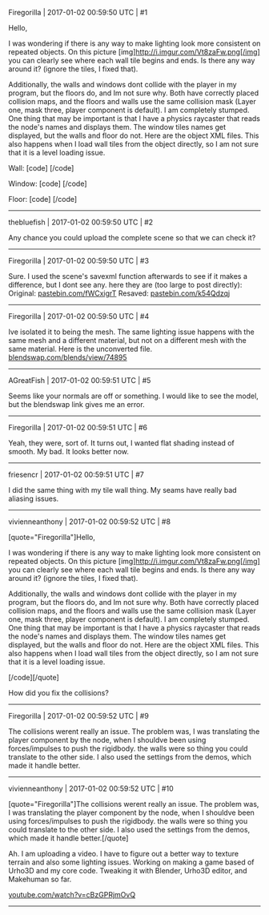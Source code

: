 Firegorilla | 2017-01-02 00:59:50 UTC | #1

Hello,

I was wondering if there is any way to make lighting look more consistent on repeated objects. On this picture [img]http://i.imgur.com/Vt8zaFw.png[/img] you can clearly see where each wall tile begins and ends. Is there any way around it? (ignore the tiles, I fixed that).

Additionally, the walls and windows dont collide with the player in my program, but the floors do, and Im not sure why. Both have correctly placed collision maps, and the floors and walls use the same collision mask (Layer one, mask three, player component is default). I am completely stumped. One thing that may be important is that I have a physics raycaster that reads the node's names and displays them. The window tiles names get displayed, but the walls and floor do not. Here are the object XML files. This also happens when I load wall tiles from the object directly, so I am not sure that it is a level loading issue.

Wall:
[code]<?xml version="1.0"?>
<node id="3">
	<attribute name="Name" value="Wall" />
	<attribute name="Position" value="0 0 0" />
	<attribute name="Rotation" value="1 0 0 0" />
	<attribute name="Scale" value="1 1 1" />
	<attribute name="Variables" />
	<component type="StaticModel" id="7">
		<attribute name="Model" value="Model;Models/Wall.mdl" />
		<attribute name="Material" value="Material;Materials/Wall.xml" />
		<attribute name="Is Occluder" value="true" />
		<attribute name="Can Be Occluded" value="true" />
		<attribute name="Cast Shadows" value="true" />
		<attribute name="Draw Distance" value="0" />
		<attribute name="Shadow Distance" value="0" />
		<attribute name="LOD Bias" value="1" />
		<attribute name="Max Lights" value="0" />
		<attribute name="View Mask" value="-1" />
		<attribute name="Light Mask" value="-1" />
		<attribute name="Shadow Mask" value="-1" />
		<attribute name="Zone Mask" value="-1" />
	</component>
	<component type="CollisionShape" id="8">
		<attribute name="Shape Type" value="Box" />
		<attribute name="Size" value="2 3 0.4" />
		<attribute name="Offset Position" value="0 1.5 0" />
		<attribute name="Offset Rotation" value="1 0 0 0" />
		<attribute name="Collision Margin" value="0.01" />
		<attribute name="Model" value="Model;" />
		<attribute name="LOD Level" value="0" />
	</component>
	<component type="RigidBody" id="9">
		<attribute name="Physics Position" value="0 0 0" />
		<attribute name="Physics Rotation" value="1 0 0 0" />
		<attribute name="Mass" value="0" />
		<attribute name="Friction" value="100" />
		<attribute name="Restitution" value="0" />
		<attribute name="Linear Velocity" value="0 0 0" />
		<attribute name="Angular Velocity" value="0 0 0" />
		<attribute name="Linear Factor" value="1 1 1" />
		<attribute name="Angular Factor" value="1 1 1" />
		<attribute name="Linear Damping" value="0" />
		<attribute name="Angular Damping" value="0" />
		<attribute name="Linear Rest Threshold" value="0.01" />
		<attribute name="Angular Rest Threshold" value="1" />
		<attribute name="Collision Layer" value="1" />
		<attribute name="Collision Mask" value="3" />
		<attribute name="Collision Event Mode" value="When Active" />
		<attribute name="Use Gravity" value="False" />
		<attribute name="Is Kinematic" value="false" />
		<attribute name="Is Trigger" value="false" />
	</component>
</node>
[/code]

Window:
[code]<?xml version="1.0"?>
<node id="3">
	<attribute name="Name" value="WindowFrame" />
	<attribute name="Position" value="0 0 0" />
	<attribute name="Rotation" value="1 0 0 0" />
	<attribute name="Scale" value="1 1 1" />
	<attribute name="Variables" />
	<component type="StaticModel" id="7">
		<attribute name="Model" value="Model;Models/WindowFrame.mdl" />
		<attribute name="Material" value="Material;Materials/WindowFrame.xml" />
		<attribute name="Is Occluder" value="false" />
		<attribute name="Can Be Occluded" value="true" />
		<attribute name="Cast Shadows" value="true" />
		<attribute name="Draw Distance" value="0" />
		<attribute name="Shadow Distance" value="0" />
		<attribute name="LOD Bias" value="1" />
		<attribute name="Max Lights" value="0" />
		<attribute name="View Mask" value="-1" />
		<attribute name="Light Mask" value="-1" />
		<attribute name="Shadow Mask" value="-1" />
		<attribute name="Zone Mask" value="-1" />
	</component>
	<component type="CollisionShape" id="8">
		<attribute name="Shape Type" value="Box" />
		<attribute name="Size" value="2 3 0.4" />
		<attribute name="Offset Position" value="0 1.5 0" />
		<attribute name="Offset Rotation" value="1 0 0 0" />
		<attribute name="Collision Margin" value="0.01" />
		<attribute name="Model" value="Model;" />
		<attribute name="LOD Level" value="0" />
	</component>
	<component type="RigidBody" id="9">
		<attribute name="Physics Position" value="0 0 0" />
		<attribute name="Physics Rotation" value="1 0 0 0" />
		<attribute name="Mass" value="0" />
		<attribute name="Friction" value="0.5" />
		<attribute name="Restitution" value="0" />
		<attribute name="Linear Velocity" value="0 0 0" />
		<attribute name="Angular Velocity" value="0 0 0" />
		<attribute name="Linear Factor" value="1 1 1" />
		<attribute name="Angular Factor" value="1 1 1" />
		<attribute name="Linear Damping" value="0" />
		<attribute name="Angular Damping" value="0" />
		<attribute name="Linear Rest Threshold" value="0.01" />
		<attribute name="Angular Rest Threshold" value="1" />
		<attribute name="Collision Layer" value="2" />
		<attribute name="Collision Mask" value="3" />
		<attribute name="Collision Event Mode" value="When Active" />
		<attribute name="Use Gravity" value="false" />
		<attribute name="Is Kinematic" value="false" />
		<attribute name="Is Trigger" value="false" />
	</component>
	<node id="4">
		<attribute name="Name" value="WindowPane" />
		<attribute name="Position" value="0 0 0" />
		<attribute name="Rotation" value="1 0 0 0" />
		<attribute name="Scale" value="1 1 1" />
		<attribute name="Variables" />
		<component type="StaticModel" id="7">
			<attribute name="Model" value="Model;Models/WindowPane.mdl" />
			<attribute name="Material" value="Material;Materials/WindowPane.xml" />
			<attribute name="Is Occluder" value="false" />
			<attribute name="Can Be Occluded" value="true" />
			<attribute name="Cast Shadows" value="true" />
			<attribute name="Draw Distance" value="0" />
			<attribute name="Shadow Distance" value="0" />
			<attribute name="LOD Bias" value="1" />
			<attribute name="Max Lights" value="0" />
			<attribute name="View Mask" value="-1" />
			<attribute name="Light Mask" value="-1" />
			<attribute name="Shadow Mask" value="-1" />
			<attribute name="Zone Mask" value="-1" />
		</component>
		<!-- <component type="CollisionShape" id="8">
			<attribute name="Shape Type" value="Box" />
			<attribute name="Size" value="2 3 0.2" />
			<attribute name="Offset Position" value="0 1.5 0" />
			<attribute name="Offset Rotation" value="1 0 0 0" />
			<attribute name="Collision Margin" value="0.01" />
			<attribute name="Model" value="Model;" />
			<attribute name="LOD Level" value="0" />
		</component>
		<component type="RigidBody" id="9">
			<attribute name="Physics Position" value="0 0 0" />
			<attribute name="Physics Rotation" value="1 0 0 0" />
			<attribute name="Mass" value="0.5" />
			<attribute name="Friction" value="0.5" />
			<attribute name="Restitution" value="0" />
			<attribute name="Linear Velocity" value="0 0 0" />
			<attribute name="Angular Velocity" value="0 0 0" />
			<attribute name="Linear Factor" value="1 1 1" />
			<attribute name="Angular Factor" value="1 1 1" />
			<attribute name="Linear Damping" value="0" />
			<attribute name="Angular Damping" value="0" />
			<attribute name="Linear Rest Threshold" value="0.01" />
			<attribute name="Angular Rest Threshold" value="1" />
			<attribute name="Collision Layer" value="2" />
			<attribute name="Collision Mask" value="3" />
			<attribute name="Collision Event Mode" value="When Active" />
			<attribute name="Use Gravity" value="true" />
			<attribute name="Is Kinematic" value="false" />
			<attribute name="Is Trigger" value="false" />
		</component> -->
	</node>
</node>
[/code]

Floor:
[code]<?xml version="1.0"?>
<node id="3">
	<attribute name="Name" value="Floor" />
	<attribute name="Position" value="0 0 0" />
	<attribute name="Rotation" value="1 0 0 0" />
	<attribute name="Scale" value="1 1 1" />
	<attribute name="Variables" />
	<component type="StaticModel" id="7">
		<attribute name="Model" value="Model;Models/Floor.mdl" />
		<attribute name="Material" value="Material;Materials/Floor.xml" />
		<attribute name="Is Occluder" value="true" />
		<attribute name="Can Be Occluded" value="true" />
		<attribute name="Cast Shadows" value="true" />
		<attribute name="Draw Distance" value="0" />
		<attribute name="Shadow Distance" value="0" />
		<attribute name="LOD Bias" value="1" />
		<attribute name="Max Lights" value="0" />
		<attribute name="View Mask" value="-1" />
		<attribute name="Light Mask" value="-1" />
		<attribute name="Shadow Mask" value="-1" />
		<attribute name="Zone Mask" value="-1" />
	</component>
	<component type="CollisionShape" id="8">
		<attribute name="Shape Type" value="Box" />
		<attribute name="Size" value="2 0.2 2" />
		<attribute name="Offset Position" value="0 -0.1 0" />
		<attribute name="Offset Rotation" value="1 0 0 0" />
		<attribute name="Collision Margin" value="0.01" />
		<attribute name="Model" value="Model;" />
		<attribute name="LOD Level" value="0" />
	</component>
	<component type="RigidBody" id="9">
		<attribute name="Physics Position" value="0 0 0" />
		<attribute name="Physics Rotation" value="1 0 0 0" />
		<attribute name="Mass" value="0" />
		<attribute name="Friction" value="100" />
		<attribute name="Restitution" value="0" />
		<attribute name="Linear Velocity" value="0 0 0" />
		<attribute name="Angular Velocity" value="0 0 0" />
		<attribute name="Linear Factor" value="1 1 1" />
		<attribute name="Angular Factor" value="1 1 1" />
		<attribute name="Linear Damping" value="0" />
		<attribute name="Angular Damping" value="0" />
		<attribute name="Linear Rest Threshold" value="0.01" />
		<attribute name="Angular Rest Threshold" value="1" />
		<attribute name="Collision Layer" value="1" />
		<attribute name="Collision Mask" value="3" />
		<attribute name="Collision Event Mode" value="When Active" />
		<attribute name="Use Gravity" value="False" />
		<attribute name="Is Kinematic" value="false" />
		<attribute name="Is Trigger" value="false" />
	</component>
</node>
[/code]

-------------------------

thebluefish | 2017-01-02 00:59:50 UTC | #2

Any chance you could upload the complete scene so that we can check it?

-------------------------

Firegorilla | 2017-01-02 00:59:50 UTC | #3

Sure. I used the scene's savexml function afterwards to see if it makes a difference, but I dont see any. here they are (too large to post directly):
Original: [pastebin.com/fWCxigrT](http://pastebin.com/fWCxigrT)
Resaved: [pastebin.com/k54Qdzqj](http://pastebin.com/k54Qdzqj)

-------------------------

Firegorilla | 2017-01-02 00:59:50 UTC | #4

Ive isolated it to being the mesh. The same lighting issue happens with the same mesh and a different material, but not on a different mesh with the same material. Here is the unconverted file.
[blendswap.com/blends/view/74895](http://www.blendswap.com/blends/view/74895)

-------------------------

AGreatFish | 2017-01-02 00:59:51 UTC | #5

Seems like your normals are off or something.
I would like to see the model, but the blendswap link gives me an error.

-------------------------

Firegorilla | 2017-01-02 00:59:51 UTC | #6

Yeah, they were, sort of. It turns out, I wanted flat shading instead of smooth. My bad. It looks better now.

-------------------------

friesencr | 2017-01-02 00:59:51 UTC | #7

I did the same thing with my tile wall thing.  My seams have really bad aliasing issues.

-------------------------

vivienneanthony | 2017-01-02 00:59:52 UTC | #8

[quote="Firegorilla"]Hello,

I was wondering if there is any way to make lighting look more consistent on repeated objects. On this picture [img]http://i.imgur.com/Vt8zaFw.png[/img] you can clearly see where each wall tile begins and ends. Is there any way around it? (ignore the tiles, I fixed that).

Additionally, the walls and windows dont collide with the player in my program, but the floors do, and Im not sure why. Both have correctly placed collision maps, and the floors and walls use the same collision mask (Layer one, mask three, player component is default). I am completely stumped. One thing that may be important is that I have a physics raycaster that reads the node's names and displays them. The window tiles names get displayed, but the walls and floor do not. Here are the object XML files. This also happens when I load wall tiles from the object directly, so I am not sure that it is a level loading issue.


[/code][/quote]

How did you fix the collisions?

-------------------------

Firegorilla | 2017-01-02 00:59:52 UTC | #9

The collisions werent really an issue. The problem was, I was translating the player component by the node, when I shouldve been using forces/impulses to push the rigidbody. the walls were so thing you could translate to the other side. I also used the settings from the demos, which made it handle better.

-------------------------

vivienneanthony | 2017-01-02 00:59:52 UTC | #10

[quote="Firegorilla"]The collisions werent really an issue. The problem was, I was translating the player component by the node, when I shouldve been using forces/impulses to push the rigidbody. the walls were so thing you could translate to the other side. I also used the settings from the demos, which made it handle better.[/quote]

Ah. I am uploading a video. I have to figure out a better way to texture terrain and also some lighting issues. Working on making a game based of Urho3D and my core code. Tweaking it with Blender, Urho3D editor, and Makehuman so far.

[youtube.com/watch?v=cBzGPRjmOvQ](https://www.youtube.com/watch?v=cBzGPRjmOvQ)

-------------------------

